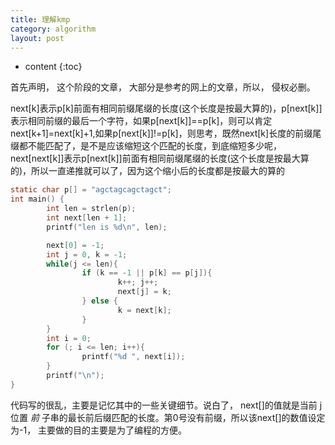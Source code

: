 ```yaml
---
title: 理解kmp
category: algorithm
layout: post
---
```

* content
{:toc}

首先声明， 这个阶段的文章， 大部分是参考的网上的文章，所以， 侵权必删。

next[k]表示p[k]前面有相同前缀尾缀的长度(这个长度是按最大算的)，p[next[k]]表示相同前缀的最后一个字符，如果p[next[k]]==p[k]，则可以肯定next[k+1]=next[k]+1,如果p[next[k]]!=p[k]，则思考，既然next[k]长度的前缀尾缀都不能匹配了，是不是应该缩短这个匹配的长度，到底缩短多少呢，next[next[k]]表示p[next[k]]前面有相同前缀尾缀的长度(这个长度是按最大算的)，所以一直递推就可以了，因为这个缩小后的长度都是按最大的算的

```c
static char p[] = "agctagcagctagct";
int main() {
        int len = strlen(p);
        int next[len + 1];
        printf("len is %d\n", len);

        next[0] = -1;
        int j = 0, k = -1;
        while(j <= len){
                if (k == -1 || p[k] == p[j]){
                        k++; j++;
                        next[j] = k;
                } else {
                        k = next[k];
                }
        }
        int i = 0;
        for (; i <= len; i++){
                printf("%d ", next[i]);
        }
        printf("\n");
}
```
代码写的很乱，主要是记忆其中的一些关键细节。说白了， next[]的值就是当前 j 位置 _前_
子串的最长前后缀匹配的长度。第0号没有前缀，所以该next[]的数值设定为-1， 主要做的目的主要是为了编程的方便。
